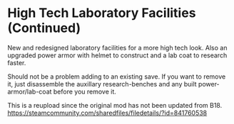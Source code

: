 # High Tech Laboratory Facilities (Continued)

New and redesigned laboratory facilities for a more high tech look.
Also an upgraded power armor with helmet to construct and a lab coat to research faster.

Should not be a problem adding to an existing save. If you want to remove it, just disassemble the auxillary research-benches and any built power-armor/lab-coat before you remove it.

This is a reupload since the original mod has not been updated from B18.
https://steamcommunity.com/sharedfiles/filedetails/?id=841760538
